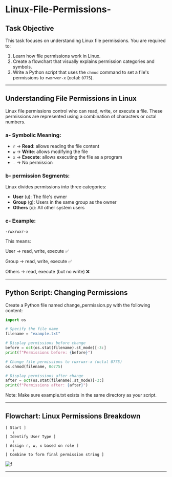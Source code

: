 # Linux-File-Permissions-


## Task Objective  
This task focuses on understanding Linux file permissions. You are required to:
1. Learn how file permissions work in Linux.
2. Create a flowchart that visually explains permission categories and symbols.
3. Write a Python script that uses the `chmod` command to set a file's permissions to `rwxrwxr-x` (octal: `0775`).

---

## Understanding File Permissions in Linux

Linux file permissions control who can read, write, or execute a file. These permissions are represented using a combination of characters or octal numbers.

### a- Symbolic Meaning:
- `r` → **Read**: allows reading the file content  
- `w` → **Write**: allows modifying the file  
- `x` → **Execute**: allows executing the file as a program  
- `-` → No permission

### b- permission Segments:
Linux divides permissions into three categories:
- **User** (u): The file's owner
- **Group** (g): Users in the same group as the owner
- **Others** (o): All other system users

### c- Example:
```text
-rwxrwxr-x
```
This means:

User → read, write, execute ✅

Group → read, write, execute ✅

Others → read, execute (but no write) ❌

--- 

##  Python Script: Changing Permissions
Create a Python file named change_permission.py with the following content:

```python
import os

# Specify the file name
filename = "example.txt"

# Display permissions before change
before = oct(os.stat(filename).st_mode)[-3:]
print(f"Permissions before: {before}")

# Change file permissions to rwxrwxr-x (octal 0775)
os.chmod(filename, 0o775)

# Display permissions after change
after = oct(os.stat(filename).st_mode)[-3:]
print(f"Permissions after: {after}")

```
Note: Make sure example.txt exists in the same directory as your script.

---

## Flowchart: Linux Permissions Breakdown
```pgsql
[ Start ]
   ↓
[ Identify User Type ]
   ↓
[ Assign r, w, x based on role ]
   ↓
[ Combine to form final permission string ]
```

![f](First.jpg)



---
